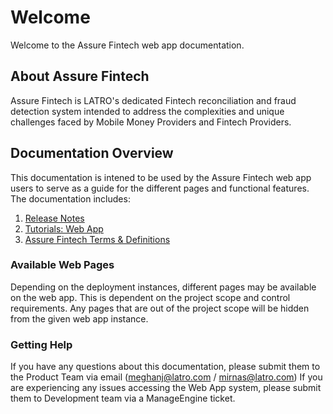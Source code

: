 # Welcome
Welcome to the Assure Fintech web app documentation. 

## About Assure Fintech
Assure Fintech is LATRO's dedicated Fintech reconciliation and fraud detection system intended to address the complexities and unique challenges faced by Mobile Money Providers and Fintech Providers. 

## Documentation Overview
This documentation is intened to be used by the Assure Fintech web app users to serve as a guide for the different pages and functional features. The documentation includes:
1. [Release Notes](https://github.com/LatroServices/test.github.io/blob/Releases/README.md)
2. [Tutorials: Web App](https://github.com/LatroServices/test.github.io/blob/Tutorials-Web-App/README.md)
3. [Assure Fintech Terms & Definitions](https://github.com/LatroServices/test.github.io/blob/Terminology/README.md)

### Available Web Pages
Depending on the deployment instances, different pages may be available on the web app. This is dependent on the project scope and control requirements. Any pages that are out of the project scope will be hidden from the given web app instance.  

### Getting Help
If you have any questions about this documentation, please submit them to the Product Team via email (meghanj@latro.com / mirnas@latro.com)
If you are experiencing any issues accessing the Web App system, please submit them to Development team via a ManageEngine ticket. 
